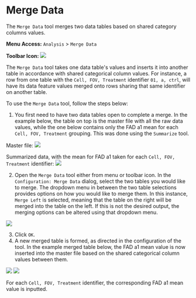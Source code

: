 # Merge Data

The `Merge Data` tool merges two data tables based on shared category columns values.

**Menu Access:** `Analysis` > `Merge Data`

**Toolbar Icon:** ![](/images/analysis/merge.png)

The `Merge Data` tool takes one data table's values and inserts it into another table in accordance with shared categorical column values. For instance, a row from one table with the `Cell, FOV, Treatment` identifier `01, a, ctrl`, will have its data feature values merged onto rows sharing that same identifier on another table.

To use the `Merge Data` tool, follow the steps below:
  1. You first need to have two data tables open to complete a merge. In the example below, the table on top is the master file with all the raw data values, while the one below contains only the FAD a1 mean for each `Cell, FOV, Treatment` grouping. This was done using the `Summarize` tool.

  Master file:
  ![](/images/data/merge-start.png)
  
  Summarized data, with the mean for FAD a1 taken for each `Cell, FOV, Treatment` identifier:
  ![](/images/data/merge-summary.png)
  
  2. Open the `Merge Data` tool either from menu or toolbar icon. In the `Configuration: Merge Data` dialog, select the two tables you would like to merge. The dropdown menu in between the two table selections provides options on how you would like to merge them. In this instance, `Merge Left` is selected, meaning that the table on the right will be merged into the table on the left. If this is not the desired output, the merging options can be altered using that dropdown menu.
  
  ![](/images/data/merge-dialog.png)
  
  3. Click `OK`.
  4. A new merged table is formed, as directed in the configuration of the tool. In the example merged table below, the FAD a1 mean value is now inserted into the master file based on the shared categorical column values between them. 

  ![](/images/data/merge-res1.png) ![](/images/data/merge-res3.png)
  
  For each `Cell, FOV, Treatment` identifier, the corresponding FAD a1 mean value is inputted.
